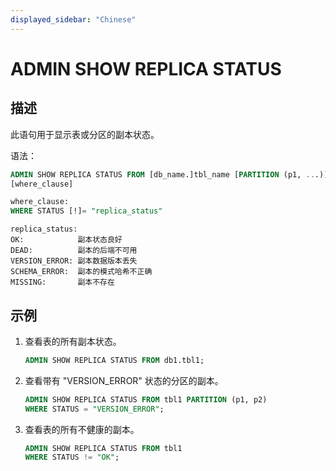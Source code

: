 ```yaml
---
displayed_sidebar: "Chinese"
---
```


# ADMIN SHOW REPLICA STATUS

## 描述

此语句用于显示表或分区的副本状态。

语法：

```sql
ADMIN SHOW REPLICA STATUS FROM [db_name.]tbl_name [PARTITION (p1, ...)]
[where_clause]
```

```sql
where_clause:
WHERE STATUS [!]= "replica_status"
```

```plain text
replica_status:
OK:            副本状态良好
DEAD:          副本的后端不可用
VERSION_ERROR: 副本数据版本丢失
SCHEMA_ERROR:  副本的模式哈希不正确
MISSING:       副本不存在
```

## 示例

1. 查看表的所有副本状态。

    ```sql
    ADMIN SHOW REPLICA STATUS FROM db1.tbl1;
    ```

2. 查看带有 "VERSION_ERROR" 状态的分区的副本。

    ```sql
    ADMIN SHOW REPLICA STATUS FROM tbl1 PARTITION (p1, p2)
    WHERE STATUS = "VERSION_ERROR";
    ```

3. 查看表的所有不健康的副本。

    ```sql
    ADMIN SHOW REPLICA STATUS FROM tbl1
    WHERE STATUS != "OK";
    ```